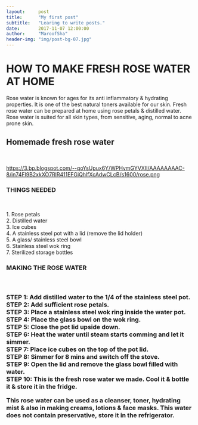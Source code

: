 ```yaml
---
layout:     post
title:      "My first post"
subtitle:   "Learing to write posts."
date:       2017-11-07 12:00:00
author:     "MaroofSha"
header-img: "img/post-bg-07.jpg"
---
```




 
<h1>HOW TO MAKE FRESH ROSE WATER AT HOME</h1>
<p> 
Rose water is known for ages for its anti inflammatory & hydrating properties. It is one of the best natural toners available for our skin. Fresh rose water can be prepared at home using rose petals & distilled water.
 Rose water is suited for all skin types, from sensitive, aging, normal to acne prone skin.</p>

<h2>Homemade fresh rose water</h2><br/>


https://3.bp.blogspot.com/--qoYsUpux6Y/WPHvmGYVXII/AAAAAAAAC-8/in74Fl9B2xkXO7RlR411EFGiQhlfXcAdwCLcB/s1600/rose.png



<h3>THINGS NEEDED</h3><br/>
<p>
1. Rose petals<br/>
2. Distilled water<br/>
3. Ice cubes<br/>
4. A stainless steel pot with a lid (remove the lid holder)<br/>
5. A glass/ stainless steel bowl<br/>  
6. Stainless steel wok ring<br/>
7. Sterilized storage bottles<br/></p>

<h3>MAKING THE ROSE WATER<h3><br/>

<p>STEP 1: Add distilled water to the 1/4 of the stainless steel pot.<br/>
STEP 2: Add sufficient rose petals.<br/>
STEP 3: Place a stainless steel wok ring inside the water pot.<br/>
STEP 4: Place the glass bowl on the wok ring.<br/>
STEP 5: Close the pot lid upside down.<br/>
STEP 6: Heat the water until steam starts comming and let it simmer.<br/>
STEP 7: Place ice cubes on the top of the pot lid.<br/>
STEP 8: Simmer for 8 mins and switch off the stove.<br/>
STEP 9: Open the lid and remove the glass bowl filled with water.<br/>
STEP 10: This is the fresh rose water we made. Cool it & bottle it & store it in the fridge.<br/>
</p><p>
This rose water can be used as a cleanser, toner, hydrating mist & also in making creams, lotions & face masks. 
This water does not contain preservative, store it in the refrigerator.</p>



